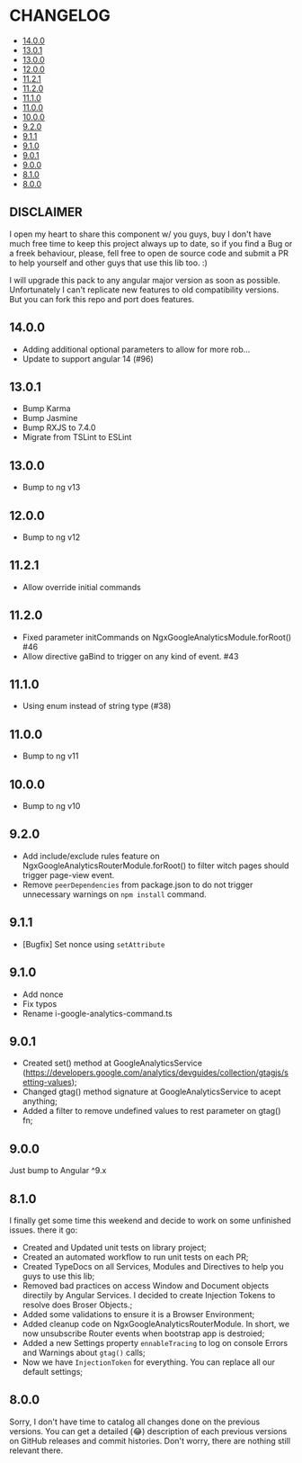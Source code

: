 # CHANGELOG

* [14.0.0](#14.0.0)
* [13.0.1](#13.0.1)
* [13.0.0](#13.0.0)
* [12.0.0](#12.0.0)
* [11.2.1](#11.2.1)
* [11.2.0](#11.2.0)
* [11.1.0](#11.1.0)
* [11.0.0](#11.0.0)
* [10.0.0](#10.0.0)
* [9.2.0](#9.2.0)
* [9.1.1](#9.1.1)
* [9.1.0](#9.1.0)
* [9.0.1](#9.0.1)
* [9.0.0](#9.0.0)
* [8.1.0](#8.1.0)
* [8.0.0](#8.0.0)

## DISCLAIMER

I open my heart to share this component w/ you guys, buy I don't have much free time to keep this project always up to date, so if you find a Bug or a freek behaviour, please, fell free to open de source code and submit a PR to help yourself and other guys that use this lib too. :)

I will upgrade this pack to any angular major version as soon as possible. Unfortunately I can't replicate new features to old compatibility versions. But you can fork this repo and port does features.

## 14.0.0
* Adding additional optional parameters to allow for more rob… 
* Update to support angular 14 (#96)

## 13.0.1
* Bump Karma
* Bump Jasmine
* Bump RXJS to 7.4.0
* Migrate from TSLint to ESLint

## 13.0.0
* Bump to ng v13

## 12.0.0
* Bump to ng v12

## 11.2.1

* Allow override initial commands

## 11.2.0

* Fixed parameter initCommands on NgxGoogleAnalyticsModule.forRoot() #46
* Allow directive gaBind to trigger on any kind of event. #43

## 11.1.0

* Using enum instead of string type (#38)

## 11.0.0

* Bump to ng v11

## 10.0.0

* Bump to ng v10

## 9.2.0

* Add include/exclude rules feature on NgxGoogleAnalyticsRouterModule.forRoot() to filter witch pages should trigger page-view event.
* Remove `peerDependencies` from package.json to do not trigger unnecessary warnings on `npm install` command.

## 9.1.1

* [Bugfix] Set nonce using `setAttribute`

## 9.1.0

* Add nonce
* Fix typos
* Rename i-google-analytics-command.ts

## 9.0.1

* Created set() method at GoogleAnalyticsService (https://developers.google.com/analytics/devguides/collection/gtagjs/setting-values);
* Changed gtag() method signature at GoogleAnalyticsService to acept anything;
* Added a filter to remove undefined values to rest parameter on gtag() fn;

## 9.0.0

Just bump to Angular ^9.x

## 8.1.0

I finally get some time this weekend and decide to work on some unfinished issues. there it go:

* Created and Updated unit tests on library project;
* Created an automated workflow to run unit tests on each PR;
* Created TypeDocs on all Services, Modules and Directives to help you guys to use this lib;
* Removed bad practices on access Window and Document objects directily by Angular Services. I decided to create Injection Tokens to resolve does Broser Objects.;
* Added some validations to ensure it is a Browser Environment;
* Added cleanup code on NgxGoogleAnalyticsRouterModule. In short, we now unsubscribe Router events when bootstrap app is destroied;
* Added a new Settings property `ennableTracing` to log on console Errors and Warnings about `gtag()` calls;
* Now we have `InjectionToken` for everything. You can replace all our default settings;

## 8.0.0

Sorry, I don't have time to catalog all changes done on the previous versions. You can get a detailed (😂) description of each previous versions on GitHub releases and commit histories. Don't worry, there are nothing still relevant there.
